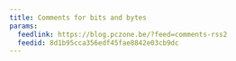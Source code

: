 ```yaml
---
title: Comments for bits and bytes
params:
  feedlink: https://blog.pczone.be/?feed=comments-rss2
  feedid: 8d1b95cca356edf45fae8842e03cb9dc
---
```

